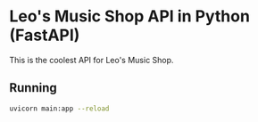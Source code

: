 # Leo's Music Shop API in Python (FastAPI)

This is the coolest API for Leo's Music Shop.

## Running

```sh
uvicorn main:app --reload
```